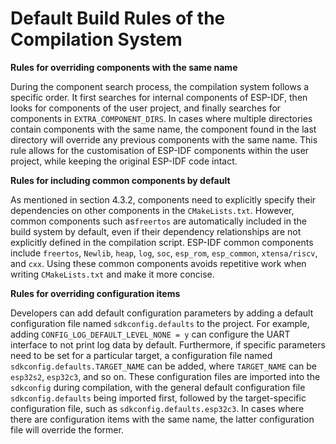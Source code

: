 # Default Build Rules of the Compilation System
**Rules for overriding components with the same name**

During the component search process, the compilation system follows a
specific order. It first searches for internal components of ESP-IDF,
then looks for components of the user project, and finally searches for
components in `EXTRA_COMPONENT_DIRS`. In cases where multiple
directories contain components with the same name, the component found
in the last directory will override any previous components with the
same name. This rule allows for the customisation of ESP-IDF components
within the user project, while keeping the original ESP-IDF code intact.

**Rules for including common components by default**

As mentioned in section 4.3.2, components need to explicitly specify their dependencies on other components in the `CMakeLists.txt`. However, common components such as`freertos` are automatically included in the build system by default,
even if their dependency relationships are not explicitly defined in the
compilation script. ESP-IDF common components include `freertos`,
`Newlib`, `heap`, `log`, `soc`, `esp_rom`, `esp_common`, `xtensa/riscv`,
and `cxx`. Using these common components avoids repetitive work when
writing `CMakeLists.txt` and make it more concise. 

**Rules for overriding configuration items**

Developers can add default configuration parameters
by adding a default configuration file named `sdkconfig.defaults` to the
project. For example, adding `CONFIG_LOG_DEFAULT_LEVEL_NONE = y` can configure the UART interface to not print log data by default. Furthermore, if specific parameters need to be set for a particular target, a configuration file named
`sdkconfig.defaults.TARGET_NAME` can be added, where `TARGET_NAME` can
be `esp32s2`, `esp32c3`, and so on. These configuration files are
imported into the `sdkconfig` during compilation, with the general
default configuration file `sdkconfig.defaults` being imported first,
followed by the target-specific configuration file, such as
`sdkconfig.defaults.esp32c3`. In cases where there are configuration
items with the same name, the latter configuration file will override
the former. 